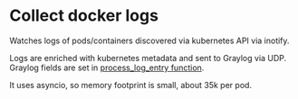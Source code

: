 Collect docker logs
===================

Watches logs of pods/containers discovered via kubernetes API via inotify.

Logs are enriched with kubernetes metadata and sent to Graylog via UDP. Graylog fields are set in [process_log_entry function](https://github.com/fungusakafungus/collect_docker_logs/blob/master/collect_docker_logs.py#L65).

It uses asyncio, so memory footprint is small, about 35k per pod.
